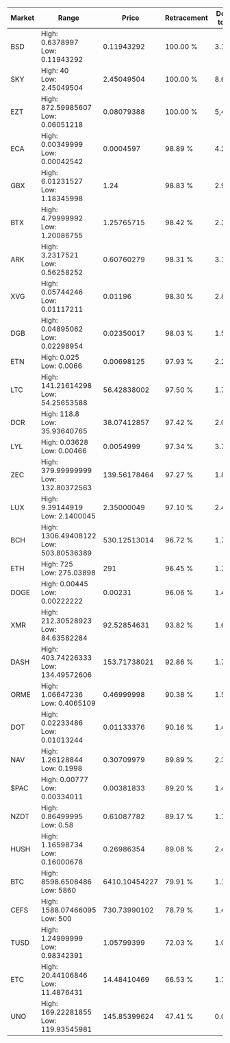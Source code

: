 | Market | Range | Price| Retracement | Doubles to 50% |
| --- | --- | --- | --- | --- |
| BSD | High: 0.6378997<br />Low: 0.11943292 | 0.11943292 | 100.00 % | 3.17 |
| SKY | High: 40<br />Low: 2.45049504 | 2.45049504 | 100.00 % | 8.66 |
| EZT | High: 872.59985607<br />Low: 0.06051218 | 0.08079388 | 100.00 % | 5,400.54 |
| ECA | High: 0.00349999<br />Low: 0.00042542 | 0.0004597 | 98.89 % | 4.27 |
| GBX | High: 6.01231527<br />Low: 1.18345998 | 1.24 | 98.83 % | 2.90 |
| BTX | High: 4.79999992<br />Low: 1.20086755 | 1.25765715 | 98.42 % | 2.39 |
| ARK | High: 3.2317521<br />Low: 0.56258252 | 0.60760279 | 98.31 % | 3.12 |
| XVG | High: 0.05744246<br />Low: 0.01117211 | 0.01196 | 98.30 % | 2.87 |
| DGB | High: 0.04895062<br />Low: 0.02298954 | 0.02350017 | 98.03 % | 1.53 |
| ETN | High: 0.025<br />Low: 0.0066 | 0.00698125 | 97.93 % | 2.26 |
| LTC | High: 141.21614298<br />Low: 54.25653588 | 56.42838002 | 97.50 % | 1.73 |
| DCR | High: 118.8<br />Low: 35.93640765 | 38.07412857 | 97.42 % | 2.03 |
| LYL | High: 0.03628<br />Low: 0.00466 | 0.0054999 | 97.34 % | 3.72 |
| ZEC | High: 379.99999999<br />Low: 132.80372563 | 139.56178464 | 97.27 % | 1.84 |
| LUX | High: 9.39144919<br />Low: 2.1400045 | 2.35000049 | 97.10 % | 2.45 |
| BCH | High: 1306.49408122<br />Low: 503.80536389 | 530.12513014 | 96.72 % | 1.71 |
| ETH | High: 725<br />Low: 275.03898 | 291 | 96.45 % | 1.72 |
| DOGE | High: 0.00445<br />Low: 0.00222222 | 0.00231 | 96.06 % | 1.44 |
| XMR | High: 212.30528923<br />Low: 84.63582284 | 92.52854631 | 93.82 % | 1.60 |
| DASH | High: 403.74226333<br />Low: 134.49572606 | 153.71738021 | 92.86 % | 1.75 |
| ORME | High: 1.06647236<br />Low: 0.4065109 | 0.46999998 | 90.38 % | 1.57 |
| DOT | High: 0.02233486<br />Low: 0.01013244 | 0.01133376 | 90.16 % | 1.43 |
| NAV | High: 1.26128844<br />Low: 0.1998 | 0.30709979 | 89.89 % | 2.38 |
| $PAC | High: 0.00777<br />Low: 0.00334011 | 0.00381833 | 89.20 % | 1.45 |
| NZDT | High: 0.86499995<br />Low: 0.58 | 0.61087782 | 89.17 % | 1.18 |
| HUSH | High: 1.16598734<br />Low: 0.16000678 | 0.26986354 | 89.08 % | 2.46 |
| BTC | High: 8598.6508486<br />Low: 5860 | 6410.10454227 | 79.91 % | 1.13 |
| CEFS | High: 1588.07466095<br />Low: 500 | 730.73990102 | 78.79 % | 1.43 |
| TUSD | High: 1.24999999<br />Low: 0.98342391 | 1.05799399 | 72.03 % | 1.06 |
| ETC | High: 20.44106846<br />Low: 11.4876431 | 14.48410469 | 66.53 % | 1.10 |
| UNO | High: 169.22281855<br />Low: 119.93545981 | 145.85399624 | 47.41 % | 0.00 |
